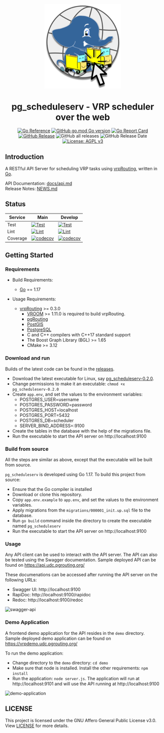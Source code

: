 <div align="center">
  <img alt="pg_scheduleserv logo" src="./docs/images/logo.png" width="250px" />

  # pg_scheduleserv - VRP scheduler over the web

  [![Go Reference](https://pkg.go.dev/badge/github.com/Georepublic/pg_scheduleserv.svg)](https://pkg.go.dev/github.com/Georepublic/pg_scheduleserv)
[![GitHub go.mod Go version](https://img.shields.io/github/go-mod/go-version/Georepublic/pg_scheduleserv)](https://go.dev/doc/go1.17)
[![Go Report Card](https://goreportcard.com/badge/github.com/Georepublic/pg_scheduleserv)](https://goreportcard.com/report/github.com/Georepublic/pg_scheduleserv)
[![GitHub Release](https://img.shields.io/github/release/Georepublic/pg_scheduleserv.svg)](https://github.com/Georepublic/pg_scheduleserv/releases)
![GitHub all releases](https://img.shields.io/github/downloads/Georepublic/pg_scheduleserv/total)
![GitHub Release Date](https://img.shields.io/github/release-date/Georepublic/pg_scheduleserv)
[![License: AGPL v3](https://img.shields.io/github/license/Georepublic/pg_scheduleserv)](https://www.gnu.org/licenses/agpl-3.0)

</div>

## Introduction

A RESTful API Server for scheduling VRP tasks using [vrpRouting](https://github.com/pgRouting/vrprouting), written in [Go](https://golang.org/).

API Documentation: [docs/api.md](./docs/api.md)  
Release Notes: [NEWS.md](./NEWS.md)

## Status

Service | Main | Develop
--- | --- | ---
Test | [![Test](https://github.com/Georepublic/pg_scheduleserv/actions/workflows/test.yml/badge.svg?branch=main)](https://github.com/Georepublic/pg_scheduleserv/actions/workflows/test.yml?query=branch%3Amain) | [![Test](https://github.com/Georepublic/pg_scheduleserv/actions/workflows/test.yml/badge.svg?branch=develop)](https://github.com/Georepublic/pg_scheduleserv/actions/workflows/test.yml?query=branch%3Adevelop)
Lint | [![Lint](https://github.com/Georepublic/pg_scheduleserv/actions/workflows/lint.yml/badge.svg?branch=main)](https://github.com/Georepublic/pg_scheduleserv/actions/workflows/lint.yml?query=branch%3Amain) | [![Lint](https://github.com/Georepublic/pg_scheduleserv/actions/workflows/lint.yml/badge.svg?branch=develop)](https://github.com/Georepublic/pg_scheduleserv/actions/workflows/lint.yml?query=branch%3Adevelop)
Coverage | [![codecov](https://img.shields.io/codecov/c/github/Georepublic/pg_scheduleserv/main?logo=codecov)](https://app.codecov.io/gh/Georepublic/pg_scheduleserv/branch/main) | [![codecov](https://img.shields.io/codecov/c/github/Georepublic/pg_scheduleserv/develop?logo=codecov)](https://app.codecov.io/gh/Georepublic/pg_scheduleserv/branch/develop)

## Getting Started

### Requirements

- Build Requirements:
  - [Go](https://golang.org/) == 1.17

- Usage Requirements:
  - [vrpRouting](https://github.com/pgRouting/vrprouting) >= 0.3.0
    - [VROOM](https://github.com/VROOM-Project/vroom) >= 1.11.0 is required to build vrpRouting.
    - [pgRouting](https://github.com/pgRouting/pgrouting)
    - [PostGIS](https://postgis.net/)
    - [PostgreSQL](https://www.postgresql.org/)
    - C and C++ compilers with C++17 standard support
    - The Boost Graph Library (BGL) >= 1.65
    - CMake >= 3.12

### Download and run

Builds of the latest code can be found in the [releases](https://github.com/Georepublic/pg_scheduleserv/releases).
- Download the latest executable for Linux, say [pg_scheduleserv-0.2.0](https://github.com/Georepublic/pg_scheduleserv/releases/download/v0.2.0/pg_scheduleserv-0.2.0).
- Change permissions to make it an executable: `chmod +x pg_scheduleserv-0.2.0`
- Create `app.env`, and set the values to the environment variables:
  - POSTGRES_USER=username
  - POSTGRES_PASSWORD=password
  - POSTGRES_HOST=localhost
  - POSTGRES_PORT=5432
  - POSTGRES_DB=scheduler
  - SERVER_BIND_ADDRESS=:9100
- Create the tables in the database with the help of the migrations file.
- Run the executable to start the API server on http://localhost:9100

### Build from source

All the steps are similar as above, except that the executable will be built from source.

`pg_scheduleserv` is developed using Go 1.17. To build this project from source:
- Ensure that the Go compiler is installed
- Download or clone this repository.
- Copy `app.env.example` to `app.env`, and set the values to the environment variables.
- Apply migrations from the `migrations/000001_init.up.sql` file to the database.
- Run `go build` command inside the directory to create the executable named `pg_scheduleserv`
- Run the executable to start the API server on http://localhost:9100

### Usage

Any API client can be used to interact with the API server. The API can also be tested using the Swagger documentation. Sample deployed API can be found on https://api.udc.pgrouting.org/

These documenations can be accessed after running the API server on the following URLs:
- Swagger UI: http://localhost:9100
- RapiDoc: http://localhost:9100/rapidoc
- Redoc: http://localhost:9100/redoc

![swagger-api](https://user-images.githubusercontent.com/39548570/152192999-1f173519-61a8-4b9b-91f4-ae680f783fe1.png)

### Demo Application

A frontend demo application for the API resides in the `demo` directory. Sample deployed demo application can be found on https://vrpdemo.udc.pgrouting.org/

To run the demo application:
- Change directory to the `demo` directory: `cd demo`
- Make sure that node is installed. Install the other requirements: `npm install`
- Run the application: `node server.js`. The application will run at http://localhost:9101 and will use the API running at http://localhost:9100

![demo-application](https://user-images.githubusercontent.com/39548570/152192932-2fe42d9f-b464-42ec-9a10-47779d087c7e.png)

## LICENSE

This project is licensed under the GNU Affero General Public License v3.0. View [LICENSE](./LICENSE) for more details.
